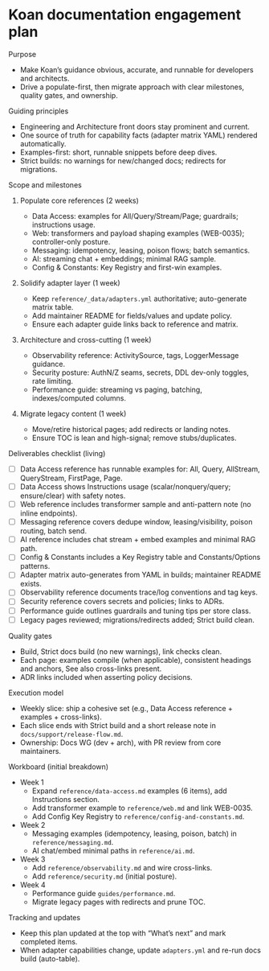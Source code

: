 # Koan documentation engagement plan

Purpose
- Make Koan’s guidance obvious, accurate, and runnable for developers and architects.
- Drive a populate-first, then migrate approach with clear milestones, quality gates, and ownership.

Guiding principles
- Engineering and Architecture front doors stay prominent and current.
- One source of truth for capability facts (adapter matrix YAML) rendered automatically.
- Examples-first: short, runnable snippets before deep dives.
- Strict builds: no warnings for new/changed docs; redirects for migrations.

Scope and milestones
1) Populate core references (2 weeks)
   - Data Access: examples for All/Query/Stream/Page; guardrails; instructions usage.
   - Web: transformers and payload shaping examples (WEB-0035); controller-only posture.
   - Messaging: idempotency, leasing, poison flows; batch semantics.
   - AI: streaming chat + embeddings; minimal RAG sample.
   - Config & Constants: Key Registry and first-win examples.

2) Solidify adapter layer (1 week)
   - Keep `reference/_data/adapters.yml` authoritative; auto-generate matrix table.
   - Add maintainer README for fields/values and update policy.
   - Ensure each adapter guide links back to reference and matrix.

3) Architecture and cross-cutting (1 week)
   - Observability reference: ActivitySource, tags, LoggerMessage guidance.
   - Security posture: AuthN/Z seams, secrets, DDL dev-only toggles, rate limiting.
   - Performance guide: streaming vs paging, batching, indexes/computed columns.

4) Migrate legacy content (1 week)
   - Move/retire historical pages; add redirects or landing notes.
   - Ensure TOC is lean and high-signal; remove stubs/duplicates.

Deliverables checklist (living)
- [ ] Data Access reference has runnable examples for: All, Query, AllStream, QueryStream, FirstPage, Page.
- [ ] Data Access shows Instructions usage (scalar/nonquery/query; ensure/clear) with safety notes.
- [ ] Web reference includes transformer sample and anti-pattern note (no inline endpoints).
- [ ] Messaging reference covers dedupe window, leasing/visibility, poison routing, batch send.
- [ ] AI reference includes chat stream + embed examples and minimal RAG path.
- [ ] Config & Constants includes a Key Registry table and Constants/Options patterns.
- [ ] Adapter matrix auto-generates from YAML in builds; maintainer README exists.
- [ ] Observability reference documents trace/log conventions and tag keys.
- [ ] Security reference covers secrets and policies; links to ADRs.
- [ ] Performance guide outlines guardrails and tuning tips per store class.
- [ ] Legacy pages reviewed; migrations/redirects added; Strict build clean.

Quality gates
- Build, Strict docs build (no new warnings), link checks clean.
- Each page: examples compile (when applicable), consistent headings and anchors, See also cross-links present.
- ADR links included when asserting policy decisions.

Execution model
- Weekly slice: ship a cohesive set (e.g., Data Access reference + examples + cross-links).
- Each slice ends with Strict build and a short release note in `docs/support/release-flow.md`.
- Ownership: Docs WG (dev + arch), with PR review from core maintainers.

Workboard (initial breakdown)
- Week 1
  - Expand `reference/data-access.md` examples (6 items), add Instructions section.
  - Add transformer example to `reference/web.md` and link WEB-0035.
  - Add Config Key Registry to `reference/config-and-constants.md`.
- Week 2
  - Messaging examples (idempotency, leasing, poison, batch) in `reference/messaging.md`.
  - AI chat/embed minimal paths in `reference/ai.md`.
- Week 3
  - Add `reference/observability.md` and wire cross-links.
  - Add `reference/security.md` (initial posture).
- Week 4
  - Performance guide `guides/performance.md`.
  - Migrate legacy pages with redirects and prune TOC.

Tracking and updates
- Keep this plan updated at the top with “What’s next” and mark completed items.
- When adapter capabilities change, update `adapters.yml` and re-run docs build (auto-table).
